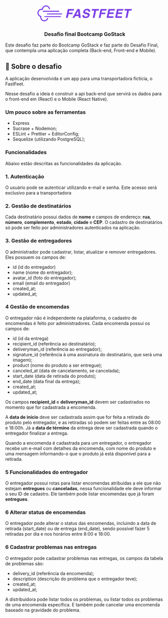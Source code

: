 <h1 align="center">
  <img alt="Fastfeet" title="Fastfeet" src=".github/logo.png" width="300px" />
</h1>

<h3 align="center">
  Desafio final Bootcamp GoStack
</h3>

<p>
Este desafio faz parte do Bootcamp GoStack e faz parte do Desafio Final, que contempla uma aplicação
completa (Back-end, Front-end e Mobile).
</p>

## :rocket: Sobre o desafio

A aplicação desenvolvida é um app para uma transportadora fictícia, o FastFeet.

Nesse desafio a ideia é construir a api back-end que servirá os dados para o front-end em (React) e o Mobile (React Native).

### **Um pouco sobre as ferramentas**


- Express
- Sucrase + Nodemon;
- ESLint + Prettier + EditorConfig;
- Sequelize (utilizando PostgreSQL);

### **Funcionalidades**

Abaixo estão descritas as funcionalidades da aplicação.

### **1. Autenticação**

O usuário pode se autenticar utilizando e-mail e senha. Este acesso será exclusivo para a transportadora

### 2. Gestão de destinatários

Cada destinatário possui dados de **nome** e campos de endereço: **rua**, **número**, **complemento**, **estado**, **cidade** e **CEP**.
O cadastro de destinatários só pode ser feito por administradores autenticados na aplicação.

### 3. Gestão de entregadores
O administrador pode cadastrar, listar, atualizar e remover entregadores. Eles possuem os campos de:

- id (id do entregador)
- name (nome do entregador);
- avatar_id (foto do entregador);
- email (email do entregador)
- created_at;
- updated_at;

### 4 Gestão de encomendas
O entregador não é independente na plataforma, o cadastro de encomendas é feito por administradores.
Cada encomenda possui os campos de:

- id (id da entrega)
- recipient_id (referência ao destinatário);
- deliveryman_id (referência ao entregador);
- signature_id (referência à uma assinatura do destinatário, que será uma imagem);
- product (nome do produto a ser entregue);
- canceled_at (data de cancelamento, se cancelada);
- start_date (data de retirada do produto);
- end_date (data final da entrega);
- created_at;
- updated_at;

Os campos **recipient_id** e **deliveryman_id** devem ser cadastrados no momento que for cadastrada a encomenda.

A **data de início** deve ser cadastrada assim que for feita a retirada do produto pelo entregador, e as retiradas só podem ser feitas entre as 08:00 e 18:00h. Já a **data de término** da entrega deve ser cadastrada quando o entregador finalizar a entrega.

Quando a encomenda é cadastrada para um entregador, o entregador recebe um e-mail com detalhes da encomenda, com nome do produto e uma mensagem informando-o que o produto já está disponível para a retirada.

### 5 Funcionalidades do entregador
O entregador possui rotas para listar encomendas atribuidas a ele que não estejam **entregues** ou **canceladas**, nessa funcionalidade ele deve informar o seu ID de cadastro. Ele também pode listar encomendas que já foram **entregues**.

### 6 Alterar status de encomendas

O entregador pode alterar o status das encomendas, incluindo a data de retirada (start_date) ou de entrega (end_date), sendo possível fazer 5 retiradas por dia e nos horários entre 8:00 e 18:00.

### 6 Cadastrar problemas nas entregas

O entregador pode cadastrar problemas nas entregas, os campos da tabela de problemas são:

- delivery_id (referência da encomenda);
- description (descrição do problema que o entregador teve);
- created_at;
- updated_at;

A distribuidora pode listar todos os problemas, ou listar todos os problemas de uma encomenda específica. E também pode cancelar uma encomenda baseado na gravidade do problema.


